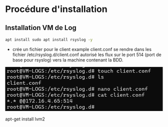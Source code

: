 # Procédure d'installation
## Installation VM de Log

```bash
apt install sudo apt install rsyslog -y
```
* crée un fichier pour le client example client.conf 
  se rendre dans les fichier /etc/rsyslog.d/client.conf autorisé les flux sur le port 514 (port de base pour rsyslog) vers la machine contenant la BDD.

![alt text](image-1.png)

apt-get install lvm2